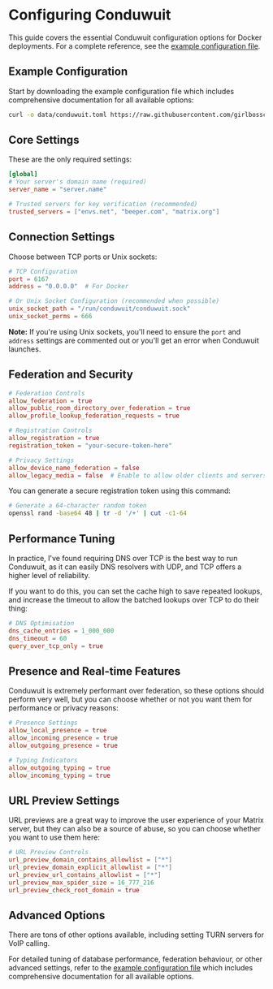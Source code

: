 # Configuring Conduwuit

This guide covers the essential Conduwuit configuration options for Docker deployments. For a
complete reference, see the [example configuration file](https://github.com/girlbossceo/conduwuit/blob/main/conduwuit-example.toml).

## Example Configuration

Start by downloading the example configuration file which includes comprehensive documentation for
all available options:

```bash
curl -o data/conduwuit.toml https://raw.githubusercontent.com/girlbossceo/conduwuit/main/conduwuit-example.toml
```

## Core Settings

These are the only required settings:

```toml:conduwuit.toml
[global]
# Your server's domain name (required)
server_name = "server.name"

# Trusted servers for key verification (recommended)
trusted_servers = ["envs.net", "beeper.com", "matrix.org"]
```

## Connection Settings

Choose between TCP ports or Unix sockets:

```toml:conduwuit.toml
# TCP Configuration
port = 6167
address = "0.0.0.0"  # For Docker

# Or Unix Socket Configuration (recommended when possible)
unix_socket_path = "/run/conduwuit/conduwuit.sock"
unix_socket_perms = 666
```

**Note:** If you're using Unix sockets, you'll need to ensure the `port` and `address` settings are
commented out or you'll get an error when Conduwuit launches.

## Federation and Security

```toml:conduwuit.toml
# Federation Controls
allow_federation = true
allow_public_room_directory_over_federation = true
allow_profile_lookup_federation_requests = true

# Registration Controls
allow_registration = true
registration_token = "your-secure-token-here"

# Privacy Settings
allow_device_name_federation = false
allow_legacy_media = false  # Enable to allow older clients and servers to load media
```

You can generate a secure registration token using this command:

```bash
# Generate a 64-character random token
openssl rand -base64 48 | tr -d '/+' | cut -c1-64
```

## Performance Tuning

In practice, I've found requiring DNS over TCP is the best way to run Conduwuit, as it can easily
DNS resolvers with UDP, and TCP offers a higher level of reliability.

If you want to do this, you can set the cache high to save repeated lookups, and increase the
timeout to allow the batched lookups over TCP to do their thing:

```toml:conduwuit.toml
# DNS Optimisation
dns_cache_entries = 1_000_000
dns_timeout = 60
query_over_tcp_only = true
```

## Presence and Real-time Features

Conduwuit is extremely performant over federation, so these options should perform very well, but
you can choose whether or not you want them for performance or privacy reasons:

```toml:conduwuit.toml
# Presence Settings
allow_local_presence = true
allow_incoming_presence = true
allow_outgoing_presence = true

# Typing Indicators
allow_outgoing_typing = true
allow_incoming_typing = true
```

## URL Preview Settings

URL previews are a great way to improve the user experience of your Matrix server, but they can
also be a source of abuse, so you can choose whether you want to use them here:

```toml:conduwuit.toml
# URL Preview Controls
url_preview_domain_contains_allowlist = ["*"]
url_preview_domain_explicit_allowlist = ["*"]
url_preview_url_contains_allowlist = ["*"]
url_preview_max_spider_size = 16_777_216
url_preview_check_root_domain = true
```

## Advanced Options

There are tons of other options available, including setting TURN servers for VoIP calling.

For detailed tuning of database performance, federation behaviour, or other advanced settings,
refer to the [example configuration file](https://raw.githubusercontent.com/girlbossceo/conduwuit/main/conduwuit-example.toml)
which includes comprehensive documentation for all available options.
